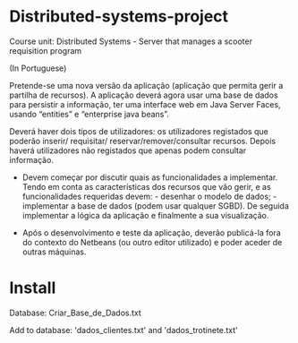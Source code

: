 # Distributed-systems-project
 Course unit: Distributed Systems - Server that manages a scooter requisition program

(In Portuguese)

Pretende-se uma nova versão da aplicação (aplicação que permita gerir a
partilha de recursos). A aplicação deverá agora usar uma base de dados para persistir a
informação, ter uma interface web em Java Server Faces, usando “entities” e “enterprise java
beans”.

Deverá haver dois tipos de utilizadores: os utilizadores registados que poderão inserir/ requisitar/
reservar/remover/consultar recursos. Depois haverá utilizadores não registados que apenas
podem consultar informação.

- Devem começar por discutir quais as funcionalidades a implementar. Tendo em conta as
características dos recursos que vão gerir, e as funcionalidades requeridas devem: - desenhar o
modelo de dados; - implementar a base de dados (podem usar qualquer SGBD). De seguida
implementar a lógica da aplicação e finalmente a sua visualização.

- Após o desenvolvimento e teste da aplicação, deverão publicá-la fora do contexto do Netbeans
(ou outro editor utilizado) e poder aceder de outras máquinas. 



# Install

Database: Criar_Base_de_Dados.txt

Add to database: 'dados_clientes.txt' and 'dados_trotinete.txt'
